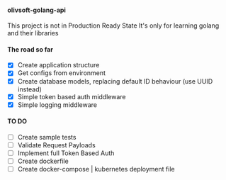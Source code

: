 #### olivsoft-golang-api

This project is not in Production Ready State
It's only for learning golang and their libraries

#### The road so far
- [x] Create application structure
- [x] Get configs from environment
- [x] Create database models, replacing default ID behaviour (use UUID instead)
- [x] Simple token based auth middleware
- [x] Simple logging middleware

#### TO DO
- [ ] Create sample tests
- [ ] Validate Request Payloads
- [ ] Implement full Token Based Auth
- [ ] Create dockerfile
- [ ] Create docker-compose | kubernetes deployment file